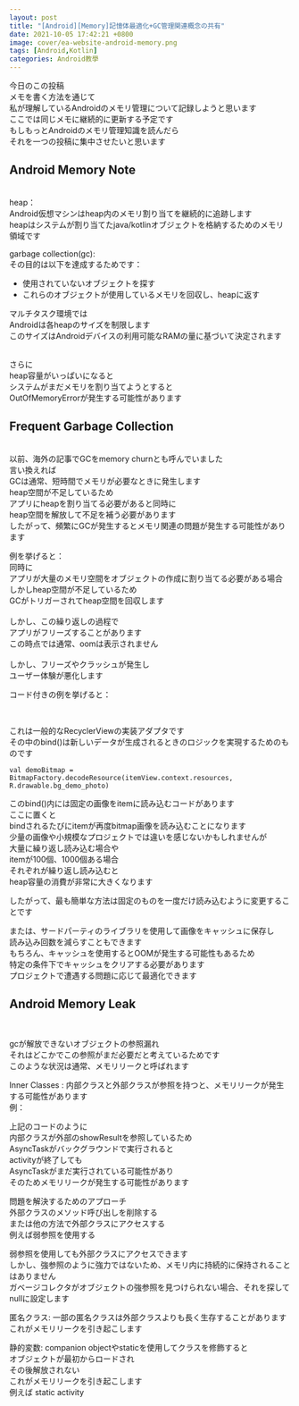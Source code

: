 ```yaml
---
layout: post
title: "[Android][Memory]記憶体最適化+GC管理関連概念の共有"
date: 2021-10-05 17:42:21 +0800
image: cover/ea-website-android-memory.png
tags: [Android,Kotlin]
categories: Android教學
---
```



今日のこの投稿<br>
メモを書く方法を通じて<br>
私が理解しているAndroidのメモリ管理について記録しようと思います<br>
ここでは同じメモに継続的に更新する予定です<br>
もしもっとAndroidのメモリ管理知識を読んだら<br>
それを一つの投稿に集中させたいと思います<br>


<h2>Android Memory Note</h2>
<br>
heap：<br>
Android仮想マシンはheap内のメモリ割り当てを継続的に追跡します<br>
heapはシステムが割り当てたjava/kotlinオブジェクトを格納するためのメモリ領域です<br>

garbage collection(gc):<br>
 その目的は以下を達成するためです：
<br>

* 使用されていないオブジェクトを探す
* これらのオブジェクトが使用しているメモリを回収し、heapに返す

マルチタスク環境では<br>
Androidは各heapのサイズを制限します<br>
このサイズはAndroidデバイスの利用可能なRAMの量に基づいて決定されます
<br><br>

さらに<br>
heap容量がいっぱいになると<br>
システムがまだメモリを割り当てようとすると<br>
OutOfMemoryErrorが発生する可能性があります<br>


<h2>Frequent Garbage Collection</h2>
<br>
以前、海外の記事でGCをmemory churnとも呼んでいました<br>
言い換えれば<br>
GCは通常、短時間でメモリが必要なときに発生します<br>
heap空間が不足しているため<br>
アプリにheapを割り当てる必要があると同時に<br>
heap空間を解放して不足を補う必要があります<br>
したがって、頻繁にGCが発生するとメモリ関連の問題が発生する可能性があります

例を挙げると：<br>
同時に<br>
アプリが大量のメモリ空間をオブジェクトの作成に割り当てる必要がある場合<br>
しかしheap空間が不足しているため<br>
GCがトリガーされてheap空間を回収します<br><br>
しかし、この繰り返しの過程で<br>
アプリがフリーズすることがあります<br>
この時点では通常、oomは表示されません<br><br>
しかし、フリーズやクラッシュが発生し<br>
ユーザー体験が悪化します<br>


コード付きの例を挙げると：

<script src="https://gist.github.com/waitzShigoto/5654e03a5aa77334bf536c298fe0df88.js"></script><br>
これは一般的なRecyclerViewの実装アダプタです<br>
その中のbind()は新しいデータが生成されるときのロジックを実現するためのものです<br>

```
val demoBitmap = BitmapFactory.decodeResource(itemView.context.resources, R.drawable.bg_demo_photo)
```
このbind()内には固定の画像をitemに読み込むコードがあります<br>
ここに置くと<br>
bindされるたびにitemが再度bitmap画像を読み込むことになります<br>
少量の画像や小規模なプロジェクトでは違いを感じないかもしれませんが<br>
大量に繰り返し読み込む場合や<br>
itemが100個、1000個ある場合<br>
それぞれが繰り返し読み込むと<br>
heap容量の消費が非常に大きくなります<br>

したがって、最も簡単な方法は固定のものを一度だけ読み込むように変更することです<br>
<script src="https://gist.github.com/waitzShigoto/baac7167d917ce9633f7d9346b3244ed.js"></script>

または、サードパーティのライブラリを使用して画像をキャッシュに保存し<br>
読み込み回数を減らすこともできます<br>
もちろん、キャッシュを使用するとOOMが発生する可能性もあるため<br>
特定の条件下でキャッシュをクリアする必要があります<br>
プロジェクトで遭遇する問題に応じて最適化できます<br>


<h2>Android Memory Leak</h2>
<br>


gcが解放できないオブジェクトの参照漏れ<br>
それはどこかでこの参照がまだ必要だと考えているためです<br>
このような状況は通常、メモリリークと呼ばれます<br>

Inner Classes : 内部クラスと外部クラスが参照を持つと、メモリリークが発生する可能性があります<br>
例：
<script src="https://gist.github.com/waitzShigoto/f7cf2cefdda47552aef1ea21ac0f1e37.js"></script>
上記のコードのように<br>
内部クラスが外部のshowResultを参照しているため<br>
AsyncTaskがバックグラウンドで実行されると<br>
activityが終了しても<br>
AsyncTaskがまだ実行されている可能性があり<br>
そのためメモリリークが発生する可能性があります<br>

問題を解決するためのアプローチ<br>
外部クラスのメソッド呼び出しを削除する<br>
または他の方法で外部クラスにアクセスする<br>
例えば弱参照を使用する<br>
<script src="https://gist.github.com/waitzShigoto/14c2eb371a77d2a2425180dd865a2ebe.js"></script>

弱参照を使用しても外部クラスにアクセスできます<br>
しかし、強参照のように強力ではないため、メモリ内に持続的に保持されることはありません<br>
ガベージコレクタがオブジェクトの強参照を見つけられない場合、それを探してnullに設定します<br>

匿名クラス: 一部の匿名クラスは外部クラスよりも長く生存することがあります<br>
これがメモリリークを引き起こします<br>

静的変数: companion objectやstaticを使用してクラスを修飾すると<br>
オブジェクトが最初からロードされ<br>
その後解放されない<br>
これがメモリリークを引き起こします<br>
例えば static activity
